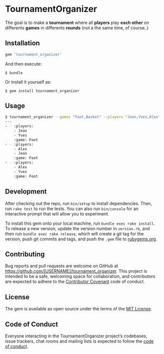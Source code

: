 # TournamentOrganizer

The goal is to make a **tournament** where all **players** play **each other** on differents **games** in differents **rounds** (not a the same time, of course..)

## Installation


```ruby
gem 'tournament_organizer'
```

And then execute:

    $ bundle

Or install it yourself as:

    $ gem install tournament_organizer

## Usage

~~~bash
$ tournament_organizer --games "Foot,Basket" --players "Jean,Yves,Alex"
---
- - :players:
    - Jean
    - Yves
    :game: Foot
- - :players:
    - Alex
    - Jean
    :game: Foot
- - :players:
    - Alex
    - Yves
    :game: Foot
~~~


## Development

After checking out the repo, run `bin/setup` to install dependencies. Then, run `rake test` to run the tests. You can also run `bin/console` for an interactive prompt that will allow you to experiment.

To install this gem onto your local machine, run `bundle exec rake install`. To release a new version, update the version number in `version.rb`, and then run `bundle exec rake release`, which will create a git tag for the version, push git commits and tags, and push the `.gem` file to [rubygems.org](https://rubygems.org).

## Contributing

Bug reports and pull requests are welcome on GitHub at https://github.com/[USERNAME]/tournament_organizer. This project is intended to be a safe, welcoming space for collaboration, and contributors are expected to adhere to the [Contributor Covenant](http://contributor-covenant.org) code of conduct.

## License

The gem is available as open source under the terms of the [MIT License](https://opensource.org/licenses/MIT).

## Code of Conduct

Everyone interacting in the TournamentOrganizer project’s codebases, issue trackers, chat rooms and mailing lists is expected to follow the [code of conduct](https://github.com/[USERNAME]/tournament_organizer/blob/master/CODE_OF_CONDUCT.md).
